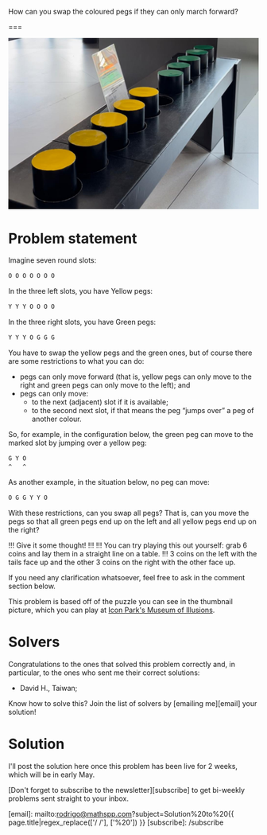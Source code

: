 How can you swap the coloured pegs if they can only march forward?

===

![](thumbnail.png "Photo of the game that inspired this post.")


# Problem statement

Imagine seven round slots:

```txt
O O O O O O O
```

In the three left slots, you have Yellow pegs:

```txt
Y Y Y O O O O
```

In the three right slots, you have Green pegs:

```txt
Y Y Y O G G G
```

You have to swap the yellow pegs and the green ones,
but of course there are some restrictions to what you can do:

 - pegs can only move forward (that is, yellow pegs can only move to the right and green pegs can only move to the left); and
 - pegs can only move:
   - to the next (adjacent) slot if it is available;
   - to the second next slot, if that means the peg “jumps over” a peg of another colour.

So, for example, in the configuration below, the green peg can move to the marked slot by jumping over a yellow peg:

```txt
G Y O
^   ^
```

As another example, in the situation below, no peg can move:

```txt
O G G Y Y O
```

With these restrictions, can you swap all pegs?
That is, can you move the pegs so that all green pegs end up on the left and all yellow pegs end up on the right?

!!! Give it some thought!
!!!
!!! You can try playing this out yourself: grab 6 coins and lay them in a straight line on a table.
!!! 3 coins on the left with the tails face up and the other 3 coins on the right with the other face up.

If you need any clarification whatsoever, feel free to ask in the comment section below.

This problem is based off of the puzzle you can see in the thumbnail picture,
which you can play at [Icon Park's Museum of Illusions][museum-illusions].


# Solvers

Congratulations to the ones that solved this problem correctly and, in particular, to the ones
who sent me their correct solutions:

 - David H., Taiwan;

Know how to solve this?
Join the list of solvers by [emailing me][email] your solution!


# Solution

I'll post the solution here once this problem has been live for 2 weeks,
which will be in early May.


[Don't forget to subscribe to the newsletter][subscribe] to get bi-weekly
problems sent straight to your inbox.

[email]: mailto:rodrigo@mathspp.com?subject=Solution%20to%20{{ page.title|regex_replace(['/ /'], ['%20']) }}
[subscribe]: /subscribe

[museum-illusions]: https://iconparkorlando.com/attractions/museum-of-illusions-orlando/
